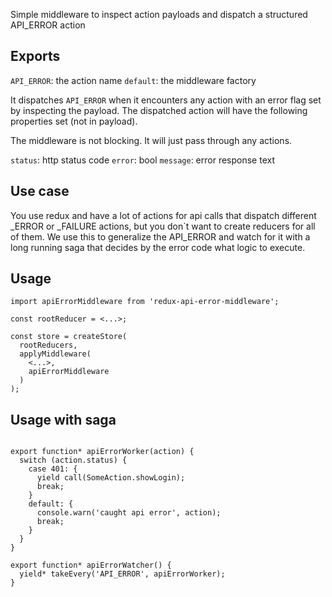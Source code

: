 Simple middleware to inspect action payloads and dispatch a structured API_ERROR action

## Exports

`API_ERROR`: the action name
`default`: the middleware factory

It dispatches `API_ERROR` when it encounters any action with an error flag set by inspecting the payload. The dispatched action will have the following properties set (not in payload).

The middleware is not blocking. It will just pass through any actions.

`status`: http status code
`error`: bool
`message`: error response text

## Use case

You use redux and have a lot of actions for api calls that dispatch different _ERROR or _FAILURE actions, but you don`t want to create reducers for all of them. We use this to generalize the API_ERROR and watch for it with a long running saga that decides by the error code what logic to execute.

## Usage

```
import apiErrorMiddleware from 'redux-api-error-middleware';

const rootReducer = <...>;

const store = createStore(
  rootReducers,
  applyMiddleware(
    <...>,
    apiErrorMiddleware
  )
);

```

## Usage with saga

```

export function* apiErrorWorker(action) {
  switch (action.status) {
    case 401: {
      yield call(SomeAction.showLogin);
      break;
    }
    default: {
      console.warn('caught api error', action);
      break;
    }
  }
}

export function* apiErrorWatcher() {
  yield* takeEvery('API_ERROR', apiErrorWorker);
}

```

